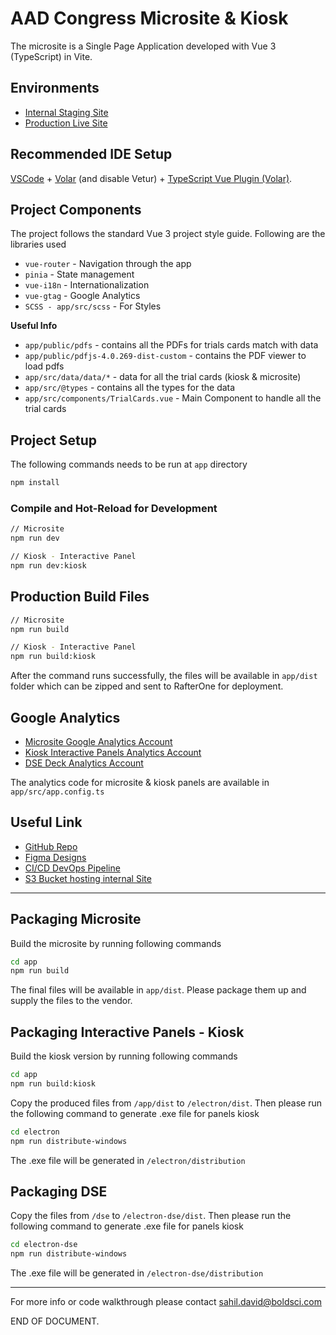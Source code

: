 # AAD Congress Microsite & Kiosk

The microsite is a Single Page Application developed with Vue 3 (TypeScript) in Vite.

## Environments

-   [Internal Staging Site](https://aad-congress.dev.tech.colabglo.com/#/)
-   [Production Live Site](https://regeneronmacontentcongress.com/s/)

## Recommended IDE Setup

[VSCode](https://code.visualstudio.com/) + [Volar](https://marketplace.visualstudio.com/items?itemName=Vue.volar) (and disable Vetur) + [TypeScript Vue Plugin (Volar)](https://marketplace.visualstudio.com/items?itemName=Vue.vscode-typescript-vue-plugin).

## Project Components

The project follows the standard Vue 3 project style guide. Following are the libraries used

-   `vue-router` - Navigation through the app
-   `pinia` - State management
-   `vue-i18n` - Internationalization
-   `vue-gtag` - Google Analytics
-   `SCSS - app/src/scss` - For Styles

**Useful Info**

-   `app/public/pdfs` - contains all the PDFs for trials cards match with data
-   `app/public/pdfjs-4.0.269-dist-custom` - contains the PDF viewer to load pdfs
-   `app/src/data/data/*` - data for all the trial cards (kiosk & microsite)
-   `app/src/@types` - contains all the types for the data
-   `app/src/components/TrialCards.vue` - Main Component to handle all the trial cards

## Project Setup

The following commands needs to be run at `app` directory

```sh
npm install
```

### Compile and Hot-Reload for Development

```sh
// Microsite
npm run dev

// Kiosk - Interactive Panel
npm run dev:kiosk
```

## Production Build Files

```sh
// Microsite
npm run build

// Kiosk - Interactive Panel
npm run build:kiosk
```

After the command runs successfully, the files will be available in `app/dist` folder which can be zipped and sent to RafterOne for deployment.

## Google Analytics

-   [Microsite Google Analytics Account](https://analytics.google.com/analytics/web/?authuser=4#/p428656037/reports/intelligenthome)
-   [Kiosk Interactive Panels Analytics Account](https://analytics.google.com/analytics/web/?authuser=4#/p429504844/reports/intelligenthome)
-   [DSE Deck Analytics Account](https://analytics.google.com/analytics/web/?authuser=4#/p429748703/reports/intelligenthome)

The analytics code for microsite & kiosk panels are available in `app/src/app.config.ts`

## Useful Link

-   [GitHub Repo](https://github.com/BOLDSCIENCE/regeneron-aad-congress-2024)
-   [Figma Designs](https://www.figma.com/file/z3Vg4AoxryR6uLp2XB2k3h/REGN-AAD-2024?type=design&mode=design&t=6lOFo1tM5WttqDEC-0)
-   [CI/CD DevOps Pipeline](https://us-east-1.console.aws.amazon.com/codesuite/codepipeline/pipelines/aad-congress-boldscience-dev/view?region=us-east-1)
-   [S3 Bucket hosting internal Site](https://s3.console.aws.amazon.com/s3/buckets/aad-congress-boldscience-dev-app?region=us-east-1&bucketType=general&tab=objects)

---

## Packaging Microsite

Build the microsite by running following commands

```sh
cd app
npm run build
```

The final files will be available in `app/dist`. Please package them up and supply the files to the vendor.

## Packaging Interactive Panels - Kiosk

Build the kiosk version by running following commands

```sh
cd app
npm run build:kiosk
```

Copy the produced files from `/app/dist` to `/electron/dist`. Then please run the following command to generate .exe file for panels kiosk

```sh
cd electron
npm run distribute-windows
```

The .exe file will be generated in `/electron/distribution`

## Packaging DSE

Copy the files from `/dse` to `/electron-dse/dist`. Then please run the following command to generate .exe file for panels kiosk

```sh
cd electron-dse
npm run distribute-windows
```

The .exe file will be generated in `/electron-dse/distribution`

---

For more info or code walkthrough please contact sahil.david@boldsci.com

END OF DOCUMENT.
